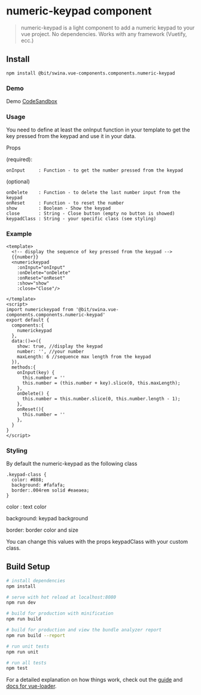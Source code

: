 # numeric-keypad component

> numeric-keypad is a light component to add a numeric keypad to your vue project.
> No dependencies. Works with any framework (Vuetify, ecc.)

## Install

```
npm install @bit/swina.vue-components.components.numeric-keypad
```

### Demo

Demo [CodeSandbox](https://codesandbox.io/s/l2ovzz34m7)

### Usage

You need to define at least the onInput function in your template to get the key pressed from the keypad and use it in your data.

Props

(required):

```
onInput     : Function - to get the number pressed from the keypad
```

(optional)

```
onDelete    : Function - to delete the last number input from the keypad
onReset     : Function - to reset the number
show        : Boolean - Show the keypad
close       : String - Close button (empty no button is showed)
keypadClass : String - your specific class (see styling)
```

### Example

```
<template>
  <!-- display the sequence of key pressed from the keypad -->
  {{number}}
  <numerickeypad
    :onInput="onInput"
    :onDelete="onDelete"
    :onReset="onReset"
    :show="show"
    :close="Close"/>

</template>
<script>
import numerickeypad from '@bit/swina.vue-components.components.numeric-keypad'
export default {
  components:{
    numerickeypad
  },
  data:()=>({
    show: true, //display the keypad
    number: '', //your number
    maxLength: 6 //sequence max length from the keypad
  }),
  methods:{
    onInput(key) {
      this.number = ''
      this.number = (this.number + key).slice(0, this.maxLength);
    },
    onDelete() {
      this.number = this.number.slice(0, this.number.length - 1);
    },
    onReset(){
      this.number = ''
    },
  }
}
</script>
```

### Styling

By default the numeric-keypad as the following class

```
.keypad-class {
  color: #888;
  background: #fafafa;
  border:.004rem solid #eaeaea;
}
```

color : text color

background: keypad background

border: border color and size

You can change this values with the props keypadClass with your custom class.

## Build Setup

```bash
# install dependencies
npm install

# serve with hot reload at localhost:8080
npm run dev

# build for production with minification
npm run build

# build for production and view the bundle analyzer report
npm run build --report

# run unit tests
npm run unit

# run all tests
npm test
```

For a detailed explanation on how things work, check out the [guide](http://vuejs-templates.github.io/webpack/) and [docs for vue-loader](http://vuejs.github.io/vue-loader).
